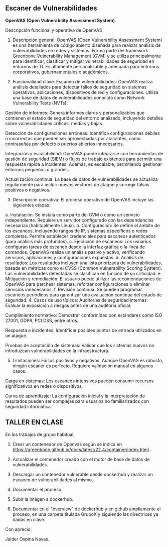 ## Escaner de Vulnerabilidades

**OpenVAS (Open Vulnerability Assessment System)**.

Descripción funcional y operativa de OpenVAS
1. Descripción general: OpenVAS (Open Vulnerability Assessment System) es una herramienta de código abierto diseñada para realizar análisis de vulnerabilidades en redes y sistemas. Forma parte del framework Greenbone Vulnerability Management (GVM) y se utiliza principalmente para identificar, clasificar y mitigar vulnerabilidades de seguridad en entornos de TI. Es altamente personalizable y adecuada para entornos corporativos, gubernamentales o académicos.

2. Funcionalidad clave:
Escaneo de vulnerabilidades: OpenVAS realiza análisis detallados para detectar fallos de seguridad en sistemas operativos, aplicaciones, dispositivos de red y configuraciones. Utiliza una base de datos de vulnerabilidades conocida como Network Vulnerability Tests (NVTs).

Gestión de informes: Genera informes claros y personalizables que contienen el estado de seguridad del entorno analizado, incluyendo detalles sobre vulnerabilidades críticas, medias y bajas.

Detección de configuraciones erróneas: Identifica configuraciones débiles o incorrectas que pueden ser aprovechadas por atacantes, como contraseñas por defecto o puertos abiertos innecesarios.

Integración y escalabilidad: OpenVAS puede integrarse con herramientas de gestión de seguridad (SIEM) o flujos de trabajo existentes para permitir una respuesta rápida a incidentes. Además, es escalable, permitiendo gestionar entornos pequeños o grandes.

Actualización continua: La base de datos de vulnerabilidades se actualiza regularmente para incluir nuevos vectores de ataque y corregir falsos positivos o negativos.

3. Descripción operativa:
El proceso operativo de OpenVAS incluye las siguientes etapas:

a. Instalación:
Se instala como parte del GVM o como un servicio independiente.
Requiere un servidor configurado con las dependencias necesarias (habitualmente Linux).
b. Configuración:
Se define el ámbito de los escaneos, incluyendo rangos de IP, sistemas específicos o redes completas.
Permite establecer credenciales para escaneos autenticados (para análisis más profundos).
c. Ejecución de escaneos:
Los usuarios configuran tareas de escaneo desde la interfaz gráfica o la línea de comandos.
OpenVAS realiza un análisis pasivo y activo, verificando servicios, aplicaciones y configuraciones expuestas.
d. Análisis de resultados:
Los resultados incluyen una lista priorizada de vulnerabilidades, basada en métricas como el CVSS (Common Vulnerability Scoring System).
Las vulnerabilidades detectadas se clasifican en función de su criticidad.
e. Mitigación y remediación:
El usuario puede utilizar las recomendaciones de OpenVAS para parchear sistemas, reforzar configuraciones o eliminar servicios innecesarios.
f. Revisión continua:
Se pueden programar escaneos periódicos para garantizar una evaluación continua del estado de seguridad.
4. Casos de uso típicos:
Auditorías de seguridad internas: Evaluar la exposición a riesgos antes de una auditoría oficial.

Cumplimiento normativo: Demostrar conformidad con estándares como ISO 27001, GDPR, PCI DSS, entre otros.

Respuesta a incidentes: Identificar posibles puntos de entrada utilizados en un ataque.

Pruebas de aceptación de sistemas: Validar que los sistemas nuevos no introduzcan vulnerabilidades en la infraestructura.

5. Limitaciones:
Falsos positivos y negativos: Aunque OpenVAS es robusto, ningún escáner es perfecto. Requiere validación manual en algunos casos.

Carga en sistemas: Los escaneos intensivos pueden consumir recursos significativos en redes o dispositivos.

Curva de aprendizaje: La configuración inicial y la interpretación de resultados pueden ser complejas para usuarios no familiarizados con seguridad informática.


##  TALLER EN CLASE

En los trabajos de grupo habitual; 

1. Crear un contenedor de Openvas según se indica en https://greenbone.github.io/docs/latest/22.4/container/index.html .

2. Actualizar el contenedor creado con el motor de base de datos de vulnerabilidades. 

3. Descargar un contenedor vulnerable desde dockerhub y realizar un escaneo de vulnerabilidades al mismo.

5. Documentar el proceso.

6. Subir la imágen a dockerhub.

7. Documentar en el "overview" de dockerhub y en github ampliamente el proceso, en una carpeta titulada GrupoX y siguiendo las directrices ya dadas en clase.

Con aprecio; 

Jaider Ospina Navas.


